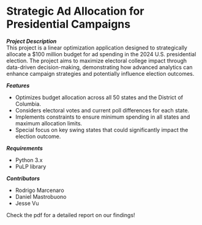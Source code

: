 # Strategic Ad Allocation for Presidential Campaigns
***Project Description***  
This project is a linear optimization application designed to strategically allocate a $100 million budget for ad spending in the 2024 U.S. presidential election. The project aims to maximize electoral college impact through data-driven decision-making, demonstrating how advanced analytics can enhance campaign strategies and potentially influence election outcomes.

***Features***
* Optimizes budget allocation across all 50 states and the District of Columbia.
* Considers electoral votes and current poll differences for each state.
* Implements constraints to ensure minimum spending in all states and maximum allocation limits.
* Special focus on key swing states that could significantly impact the election outcome.  

***Requirements***
* Python 3.x
* PuLP library  

***Contributors***
* Rodrigo Marcenaro
* Daniel Mastrobuono
* Jesse Vu

Check the pdf for a detailed report on our findings!
